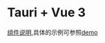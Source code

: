 # Tauri + Vue 3

[组件说明](https://www.ycfsh.top/2024/03/08/tauri-vue/),具体的示例可参照[demo](./src/components/demo/index.vue)